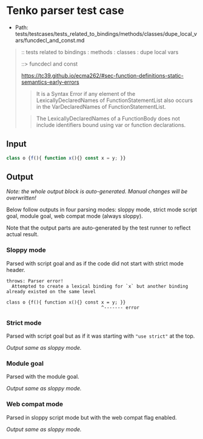 # Tenko parser test case

- Path: tests/testcases/tests_related_to_bindings/methods/classes/dupe_local_vars/funcdecl_and_const.md

> :: tests related to bindings : methods : classes : dupe local vars
>
> ::> funcdecl and const
>
> https://tc39.github.io/ecma262/#sec-function-definitions-static-semantics-early-errors
>
> > It is a Syntax Error if any element of the LexicallyDeclaredNames of FunctionStatementList also occurs in the VarDeclaredNames of FunctionStatementList.
>
> > The LexicallyDeclaredNames of a FunctionBody does not include identifiers bound using var or function declarations.

## Input

`````js
class o {f(){ function x(){} const x = y; }}
`````

## Output

_Note: the whole output block is auto-generated. Manual changes will be overwritten!_

Below follow outputs in four parsing modes: sloppy mode, strict mode script goal, module goal, web compat mode (always sloppy).

Note that the output parts are auto-generated by the test runner to reflect actual result.

### Sloppy mode

Parsed with script goal and as if the code did not start with strict mode header.

`````
throws: Parser error!
  Attempted to create a lexical binding for `x` but another binding already existed on the same level

class o {f(){ function x(){} const x = y; }}
                                   ^------- error
`````

### Strict mode

Parsed with script goal but as if it was starting with `"use strict"` at the top.

_Output same as sloppy mode._

### Module goal

Parsed with the module goal.

_Output same as sloppy mode._

### Web compat mode

Parsed in sloppy script mode but with the web compat flag enabled.

_Output same as sloppy mode._
